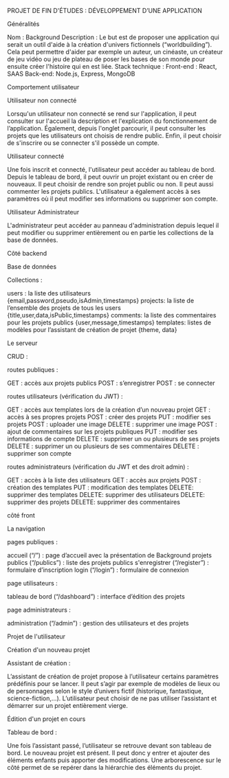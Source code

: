 PROJET DE FIN D'ÉTUDES : DÉVELOPPEMENT D’UNE APPLICATION


Généralités

Nom : Background
Description : Le but est de proposer une application qui serait un outil d'aide à la création d'univers fictionnels (“worldbuilding”). Cela peut permettre d'aider par exemple un auteur, un cinéaste, un créateur de jeu vidéo ou jeu de plateau de poser les bases de son monde pour ensuite créer l'histoire qui en est liée.
Stack technique :
Front-end : React, SAAS
Back-end: Node.js, Express, MongoDB

Comportement utilisateur

Utilisateur non connecté

Lorsqu'un utilisateur non connecté se rend sur l'application, il peut consulter sur l'accueil la description et l'explication du fonctionnement de l’application.
Également, depuis l'onglet parcourir, il peut consulter les projets que les utilisateurs ont choisis de rendre public.
Enfin, il peut choisir de s'inscrire ou se connecter s'il possède un compte.

Utilisateur connecté

Une fois inscrit  et connecté, l'utilisateur peut accéder au tableau de bord. Depuis le tableau de bord, il peut ouvrir un projet existant ou en créer de nouveaux. Il peut choisir de rendre son projet public ou non.
Il peut aussi commenter les projets publics.
L'utilisateur a également accès à ses paramètres où il peut modifier ses informations ou supprimer son compte.

Utilisateur Administrateur

L'administrateur peut accéder au panneau d'administration depuis lequel il peut modifier ou supprimer entièrement ou en partie les collections de la base de données.


Côté backend

Base de données

Collections : 

users : la liste des utilisateurs {email,password,pseudo,isAdmin,timestamps}
projects: la liste de l’ensemble des projets de tous les users {title,user,data,isPublic,timestamps}
comments: la liste des commentaires pour les projets publics {user,message,timestamps}
templates: listes de modèles pour l’assistant de création de projet {theme, data}

Le serveur

CRUD :

routes publiques : 

GET : accès aux projets publics
POST : s’enregistrer
POST : se connecter

routes utilisateurs (vérification du JWT) : 

GET : accès aux templates lors de la création d’un nouveau projet
GET : accès à ses propres projets
POST : créer des projets
PUT : modifier ses projets
POST : uploader une image
DELETE : supprimer une image
POST : ajout de commentaires sur les projets publiques
PUT : modifier ses informations de compte
DELETE : supprimer un ou plusieurs de ses projets
DELETE : supprimer un ou plusieurs de ses commentaires
DELETE : supprimer son compte

routes administrateurs (vérification du JWT et des droit admin) : 

GET : accès à la liste des utilisateurs
GET : accès aux projets
POST : création des templates
PUT : modification des templates
DELETE: supprimer des templates
DELETE: supprimer des utilisateurs
DELETE: supprimer des projets
DELETE: supprimer des commentaires


côté front

La navigation

pages publiques :

accueil (“/”) : page d’accueil avec la présentation de Background
projets publics (“/publics”) : liste des projets publics
s'enregistrer (“/register”) : formulaire d’inscription
login (“/login”) : formulaire de connexion

page utilisateurs : 

tableau de bord (“/dashboard”) : interface d’édition des projets

page administrateurs : 

administration (“/admin”) : gestion des utilisateurs et des projets


Projet de l'utilisateur

Création d'un nouveau projet

Assistant de création : 

L’assistant de création de projet propose à l’utilisateur certains paramètres prédéfinis pour se lancer. Il peut s’agir par exemple de modèles de lieux ou de personnages selon le style d’univers fictif (historique, fantastique, science-fiction,...). L’utilisateur peut choisir de ne pas utiliser l’assistant et démarrer sur un projet entièrement vierge.

Édition d'un projet en cours

Tableau de bord :

Une fois l’assistant passé, l’utilisateur se retrouve devant son tableau de bord. Le nouveau projet est présent. Il peut donc y entrer et ajouter des éléments enfants puis apporter des modifications. Une arborescence sur le côté permet de se repérer dans la hiérarchie des éléments du projet.

